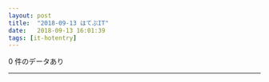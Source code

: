 ```yaml
---
layout: post
title:  "2018-09-13 はてぶIT"
date:   2018-09-13 16:01:39
tags: [it-hotentry]
---
```

0 件のデータあり

<hr>
